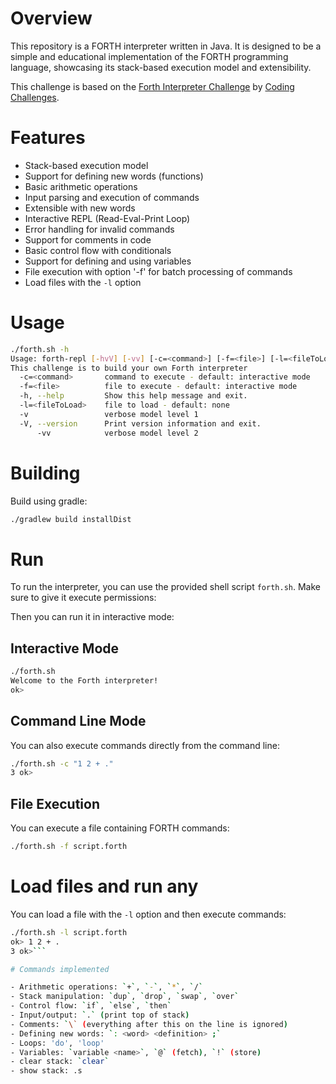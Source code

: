 # Overview

This repository is a FORTH interpreter written in Java. It is designed to be a simple and educational implementation of the FORTH programming language, showcasing its stack-based execution model and extensibility.

This challenge is based on the [Forth Interpreter Challenge](https://codingchallenges.substack.com/p/coding-challenge-95-forth-interpreter) by [Coding Challenges](https://codingchallenges.substack.com/).

# Features
- Stack-based execution model
- Support for defining new words (functions)
- Basic arithmetic operations
- Input parsing and execution of commands
- Extensible with new words
- Interactive REPL (Read-Eval-Print Loop)
- Error handling for invalid commands
- Support for comments in code
- Basic control flow with conditionals
- Support for defining and using variables
- File execution with option '-f' for batch processing of commands
- Load files with the `-l` option

# Usage

```bash
./forth.sh -h              
Usage: forth-repl [-hvV] [-vv] [-c=<command>] [-f=<file>] [-l=<fileToLoad>]
This challenge is to build your own Forth interpreter
  -c=<command>       command to execute - default: interactive mode
  -f=<file>          file to execute - default: interactive mode
  -h, --help         Show this help message and exit.
  -l=<fileToLoad>    file to load - default: none
  -v                 verbose model level 1
  -V, --version      Print version information and exit.
      -vv            verbose model level 2
```

# Building

Build using gradle:

```bash
./gradlew build installDist
```

# Run

To run the interpreter, you can use the provided shell script `forth.sh`. Make sure to give it execute permissions:

Then you can run it in interactive mode:


## Interactive Mode
```bash
./forth.sh
Welcome to the Forth interpreter!
ok> 
```

## Command Line Mode
You can also execute commands directly from the command line:
```bash
./forth.sh -c "1 2 + ."
3 ok>
``` 

## File Execution
You can execute a file containing FORTH commands:   
```bash
./forth.sh -f script.forth
```

# Load files and run any
You can load a file with the `-l` option and then execute commands:
```bash
./forth.sh -l script.forth
ok> 1 2 + .
3 ok>```

# Commands implemented

- Arithmetic operations: `+`, `-`, `*`, `/`
- Stack manipulation: `dup`, `drop`, `swap`, `over`
- Control flow: `if`, `else`, `then`
- Input/output: `.` (print top of stack)
- Comments: `\` (everything after this on the line is ignored)
- Defining new words: `: <word> <definition> ;`
- Loops: 'do', 'loop'
- Variables: `variable <name>`, `@` (fetch), `!` (store)
- clear stack: `clear`
- show stack: .s
